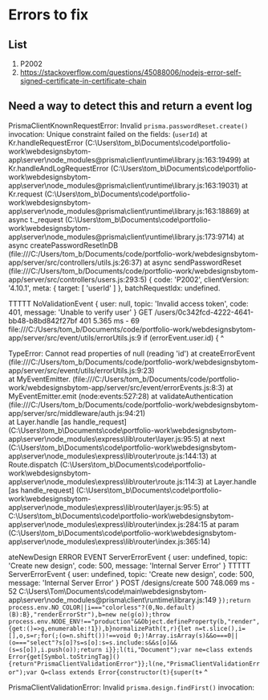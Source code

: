 # Errors to fix

## List

  1. P2002
  2.  https://stackoverflow.com/questions/45088006/nodejs-error-self-signed-certificate-in-certificate-chain

## Need a way to detect this and return a event log

PrismaClientKnownRequestError:
Invalid `prisma.passwordReset.create()` invocation:
Unique constraint failed on the fields: (`userId`)
    at Kr.handleRequestError (C:\Users\tom_b\Documents\code\portfolio-work\webdesignsbytom-app\server\node_modules\@prisma\client\runtime\library.js:163:19499)
    at Kr.handleAndLogRequestError (C:\Users\tom_b\Documents\code\portfolio-work\webdesignsbytom-app\server\node_modules\@prisma\client\runtime\library.js:163:19031)
    at Kr.request (C:\Users\tom_b\Documents\code\portfolio-work\webdesignsbytom-app\server\node_modules\@prisma\client\runtime\library.js:163:18869)
    at async t._request (C:\Users\tom_b\Documents\code\portfolio-work\webdesignsbytom-app\server\node_modules\@prisma\client\runtime\library.js:173:9714)
    at async createPasswordResetInDB (file:///C:/Users/tom_b/Documents/code/portfolio-work/webdesignsbytom-app/server/src/controllers/utils.js:26:37)
    at async sendPasswordReset (file:///C:/Users/tom_b/Documents/code/portfolio-work/webdesignsbytom-app/server/src/controllers/users.js:293:5) {
  code: 'P2002',
  clientVersion: '4.10.1',
  meta: { target: [ 'userId' ] },
  batchRequestIdx: undefined.



TTTTT NoValidationEvent {
  user: null,
  topic: 'Invalid access token',
  code: 401,
  message: 'Unable to verify user'
}
GET /users/0c342fcd-4222-4641-bb48-b8bd842f27bf 401 5.365 ms - 69      
file:///C:/Users/tom_b/Documents/code/portfolio-work/webdesignsbytom-app/server/src/event/utils/errorUtils.js:9
  if (errorEvent.user.id) {
                      ^

TypeError: Cannot read properties of null (reading 'id')
    at createErrorEvent (file:///C:/Users/tom_b/Documents/code/portfolio-work/webdesignsbytom-app/server/src/event/utils/errorUtils.js:9:23)  
    at MyEventEmitter.<anonymous> (file:///C:/Users/tom_b/Documents/code/portfolio-work/webdesignsbytom-app/server/src/event/errorEvents.js:8:3)
    at MyEventEmitter.emit (node:events:527:28)
    at validateAuthentication (file:///C:/Users/tom_b/Documents/code/portfolio-work/webdesignsbytom-app/server/src/middleware/auth.js:94:21)  
    at Layer.handle [as handle_request] (C:\Users\tom_b\Documents\code\portfolio-work\webdesignsbytom-app\server\node_modules\express\lib\router\layer.js:95:5)
    at next (C:\Users\tom_b\Documents\code\portfolio-work\webdesignsbytom-app\server\node_modules\express\lib\router\route.js:144:13)
    at Route.dispatch (C:\Users\tom_b\Documents\code\portfolio-work\webdesignsbytom-app\server\node_modules\express\lib\router\route.js:114:3)    at Layer.handle [as handle_request] (C:\Users\tom_b\Documents\code\portfolio-work\webdesignsbytom-app\server\node_modules\express\lib\router\layer.js:95:5)
    at C:\Users\tom_b\Documents\code\portfolio-work\webdesignsbytom-app\server\node_modules\express\lib\router\index.js:284:15
    at param (C:\Users\tom_b\Documents\code\portfolio-work\webdesignsbytom-app\server\node_modules\express\lib\router\index.js:365:14)  




ateNewDesign
ERROR EVENT ServerErrorEvent {
  user: undefined,
  topic: 'Create new design',
  code: 500,
  message: 'Internal Server Error'
}
TTTTT ServerErrorEvent {
  user: undefined,
  topic: 'Create new design',
  code: 500,
  message: 'Internal Server Error'
}
POST /designs/create 500 748.069 ms - 52
C:\Users\Tom\Documents\code\main\webdesignsbytom-app\server\node_modules\@prisma\client\runtime\library.js:149
`});return process.env.NO_COLOR||i==="colorless"?(0,No.default)(B):B},"renderErrorStr"),b=new ne(g(o));throw process.env.NODE_ENV!=="production"&&Object.defineProperty(b,"render",{get:()=>g,enumerable:!1}),b}normalizePath(t,r){let n=t.slice(),i=[],o,s=r;for(;(o=n.shift())!==void 0;)!Array.isArray(s)&&o===0||(o==="select"?s[o]?s=s[o]:s=s.include:s&&s[o]&&(s=s[o]),i.push(o));return i}};l(ti,"Document");var ne=class extends Error{get[Symbol.toStringTag](){return"PrismaClientValidationError"}};l(ne,"PrismaClientValidationError");var Q=class extends Error{constructor(t){super(t+`
                                                                                          ^    

PrismaClientValidationError:
Invalid `prisma.design.findFirst()` invocation:
